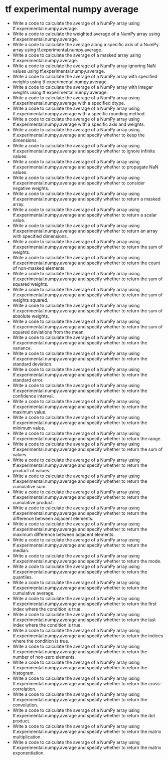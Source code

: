 # tf experimental numpy average

- Write a code to calculate the average of a NumPy array using tf.experimental.numpy.average.
- Write a code to calculate the weighted average of a NumPy array using tf.experimental.numpy.average.
- Write a code to calculate the average along a specific axis of a NumPy array using tf.experimental.numpy.average.
- Write a code to calculate the average of a masked array using tf.experimental.numpy.average.
- Write a code to calculate the average of a NumPy array ignoring NaN values using tf.experimental.numpy.average.
- Write a code to calculate the average of a NumPy array with specified weights using tf.experimental.numpy.average.
- Write a code to calculate the average of a NumPy array with integer weights using tf.experimental.numpy.average.
- Write a code to calculate the average of a NumPy array using tf.experimental.numpy.average with a specified dtype.
- Write a code to calculate the average of a NumPy array using tf.experimental.numpy.average with a specific rounding method.
- Write a code to calculate the average of a NumPy array using tf.experimental.numpy.average with a specific axis and weights.
- Write a code to calculate the average of a NumPy array using tf.experimental.numpy.average and specify whether to keep the dimensions.
- Write a code to calculate the average of a NumPy array using tf.experimental.numpy.average and specify whether to ignore infinite values.
- Write a code to calculate the average of a NumPy array using tf.experimental.numpy.average and specify whether to propagate NaN values.
- Write a code to calculate the average of a NumPy array using tf.experimental.numpy.average and specify whether to consider negative weights.
- Write a code to calculate the average of a NumPy array using tf.experimental.numpy.average and specify whether to return a masked array.
- Write a code to calculate the average of a NumPy array using tf.experimental.numpy.average and specify whether to return a scalar value.
- Write a code to calculate the average of a NumPy array using tf.experimental.numpy.average and specify whether to return an array with specified dimensions.
- Write a code to calculate the average of a NumPy array using tf.experimental.numpy.average and specify whether to return the sum of weights.
- Write a code to calculate the average of a NumPy array using tf.experimental.numpy.average and specify whether to return the count of non-masked elements.
- Write a code to calculate the average of a NumPy array using tf.experimental.numpy.average and specify whether to return the sum of squared weights.
- Write a code to calculate the average of a NumPy array using tf.experimental.numpy.average and specify whether to return the sum of weights squared.
- Write a code to calculate the average of a NumPy array using tf.experimental.numpy.average and specify whether to return the sum of absolute weights.
- Write a code to calculate the average of a NumPy array using tf.experimental.numpy.average and specify whether to return the sum of squared deviations from the mean.
- Write a code to calculate the average of a NumPy array using tf.experimental.numpy.average and specify whether to return the variance.
- Write a code to calculate the average of a NumPy array using tf.experimental.numpy.average and specify whether to return the standard deviation.
- Write a code to calculate the average of a NumPy array using tf.experimental.numpy.average and specify whether to return the standard error.
- Write a code to calculate the average of a NumPy array using tf.experimental.numpy.average and specify whether to return the confidence interval.
- Write a code to calculate the average of a NumPy array using tf.experimental.numpy.average and specify whether to return the maximum value.
- Write a code to calculate the average of a NumPy array using tf.experimental.numpy.average and specify whether to return the minimum value.
- Write a code to calculate the average of a NumPy array using tf.experimental.numpy.average and specify whether to return the range.
- Write a code to calculate the average of a NumPy array using tf.experimental.numpy.average and specify whether to return the sum of values.
- Write a code to calculate the average of a NumPy array using tf.experimental.numpy.average and specify whether to return the product of values.
- Write a code to calculate the average of a NumPy array using tf.experimental.numpy.average and specify whether to return the cumulative sum.
- Write a code to calculate the average of a NumPy array using tf.experimental.numpy.average and specify whether to return the cumulative product.
- Write a code to calculate the average of a NumPy array using tf.experimental.numpy.average and specify whether to return the difference between adjacent elements.
- Write a code to calculate the average of a NumPy array using tf.experimental.numpy.average and specify whether to return the maximum difference between adjacent elements.
- Write a code to calculate the average of a NumPy array using tf.experimental.numpy.average and specify whether to return the median.
- Write a code to calculate the average of a NumPy array using tf.experimental.numpy.average and specify whether to return the mode.
- Write a code to calculate the average of a NumPy array using tf.experimental.numpy.average and specify whether to return the quantiles.
- Write a code to calculate the average of a NumPy array using tf.experimental.numpy.average and specify whether to return the cumulative average.
- Write a code to calculate the average of a NumPy array using tf.experimental.numpy.average and specify whether to return the first index where the condition is true.
- Write a code to calculate the average of a NumPy array using tf.experimental.numpy.average and specify whether to return the last index where the condition is true.
- Write a code to calculate the average of a NumPy array using tf.experimental.numpy.average and specify whether to return the indices where the condition is true.
- Write a code to calculate the average of a NumPy array using tf.experimental.numpy.average and specify whether to return the number of non-zero elements.
- Write a code to calculate the average of a NumPy array using tf.experimental.numpy.average and specify whether to return the histogram.
- Write a code to calculate the average of a NumPy array using tf.experimental.numpy.average and specify whether to return the cross-correlation.
- Write a code to calculate the average of a NumPy array using tf.experimental.numpy.average and specify whether to return the convolution.
- Write a code to calculate the average of a NumPy array using tf.experimental.numpy.average and specify whether to return the dot product.
- Write a code to calculate the average of a NumPy array using tf.experimental.numpy.average and specify whether to return the matrix multiplication.
- Write a code to calculate the average of a NumPy array using tf.experimental.numpy.average and specify whether to return the matrix exponentiation.